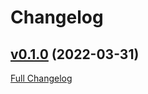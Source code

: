 # Changelog

## [v0.1.0](https://github.com/marinsmoljanic/animations-practice/tree/v0.1.0) (2022-03-31)

[Full Changelog](https://github.com/marinsmoljanic/animations-practice/compare/776769a8e966f76c9a1c950caddd9921b49869d9...v0.1.0)



